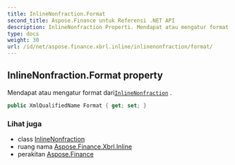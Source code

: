 ```yaml
---
title: InlineNonfraction.Format
second_title: Aspose.Finance untuk Referensi .NET API
description: InlineNonfraction Properti. Mendapat atau mengatur format dariInlineNonfraction .
type: docs
weight: 30
url: /id/net/aspose.finance.xbrl.inline/inlinenonfraction/format/
---
```

## InlineNonfraction.Format property

Mendapat atau mengatur format dari[`InlineNonfraction`](../) .

```csharp
public XmlQualifiedName Format { get; set; }
```

### Lihat juga

* class [InlineNonfraction](../)
* ruang nama [Aspose.Finance.Xbrl.Inline](../../inlinenonfraction/)
* perakitan [Aspose.Finance](../../../)


